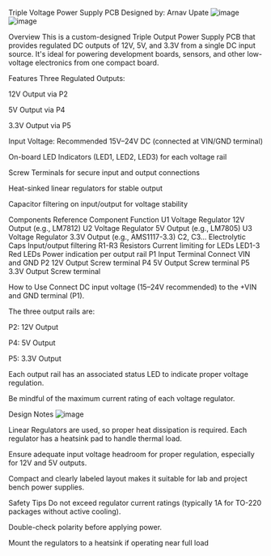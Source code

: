 Triple Voltage Power Supply PCB
Designed by: Arnav Upate
![image](https://github.com/user-attachments/assets/516c2eab-8a66-4221-997e-75bdd176236d)
![image](https://github.com/user-attachments/assets/dd573bbc-0d5b-4430-b39d-f1e449732c60)



Overview
This is a custom-designed Triple Output Power Supply PCB that provides regulated DC outputs of 12V, 5V, and 3.3V from a single DC input source. It's ideal for powering development boards, sensors, and other low-voltage electronics from one compact board.

Features
Three Regulated Outputs:

12V Output via P2

5V Output via P4

3.3V Output via P5

Input Voltage: Recommended 15V–24V DC (connected at VIN/GND terminal)

On-board LED Indicators (LED1, LED2, LED3) for each voltage rail

Screw Terminals for secure input and output connections

Heat-sinked linear regulators for stable output

Capacitor filtering on input/output for voltage stability

Components
Reference	Component	Function
U1	Voltage Regulator	12V Output (e.g., LM7812)
U2	Voltage Regulator	5V Output (e.g., LM7805)
U3	Voltage Regulator	3.3V Output (e.g., AMS1117-3.3)
C2, C3...	Electrolytic Caps	Input/output filtering
R1-R3	Resistors	Current limiting for LEDs
LED1-3	Red LEDs	Power indication per output rail
P1	Input Terminal	Connect VIN and GND
P2	12V Output	Screw terminal
P4	5V Output	Screw terminal
P5	3.3V Output	Screw terminal

How to Use
Connect DC input voltage (15–24V recommended) to the +VIN and GND terminal (P1).

The three output rails are:

P2: 12V Output

P4: 5V Output

P5: 3.3V Output

Each output rail has an associated status LED to indicate proper voltage regulation.

Be mindful of the maximum current rating of each voltage regulator.

Design Notes
![image](https://github.com/user-attachments/assets/43bcc164-9a7d-4c0c-95b9-a8a2187d7d6a)


Linear Regulators are used, so proper heat dissipation is required. Each regulator has a heatsink pad to handle thermal load.

Ensure adequate input voltage headroom for proper regulation, especially for 12V and 5V outputs.

Compact and clearly labeled layout makes it suitable for lab and project bench power supplies.


Safety Tips
Do not exceed regulator current ratings (typically 1A for TO-220 packages without active cooling).

Double-check polarity before applying power.

Mount the regulators to a heatsink if operating near full load


